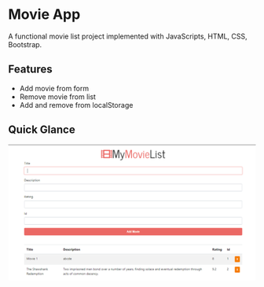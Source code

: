 # Movie App

A functional movie list project implemented with JavaScripts, HTML, CSS, Bootstrap.

## Features

- Add movie from form
- Remove movie from list
- Add and remove from localStorage

## Quick Glance

![Screenshot](movies.png)
